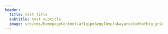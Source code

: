 ```yaml
---
header:
  title: test title
  subtitle: test subtitle
  image: src/cms/homepageContent/af1qipm8yqglbmplnkayarce1xd6ofhig_gr2clbzlek-s773-k-no.jpeg
---
```

